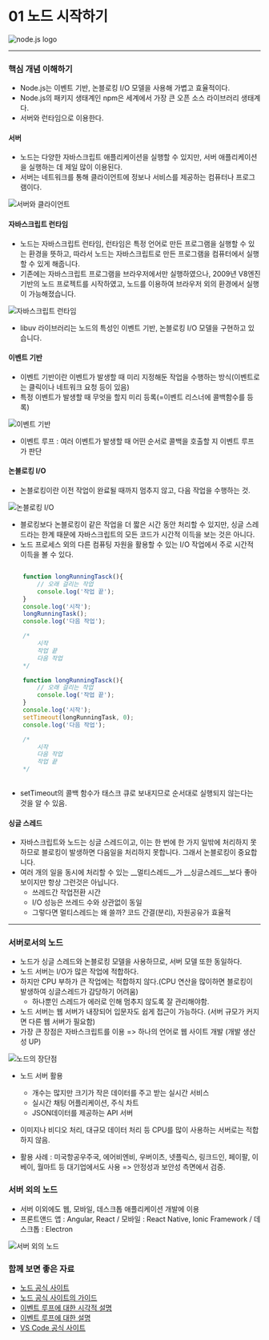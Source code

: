 # 01 노드 시작하기

![node.js logo](./img/1-1.png)
* * *
### 핵심 개념 이해하기

- Node.js는 이벤트 기반, 논블로킹 I/O 모델을 사용해 가볍고 효율적이다.
- Node.js의 패키지 생태계인 npm은 세계에서 가장 큰 오픈 소스 라이브러리 생태계다.
- 서버와 런타임으로 이용한다.

#### 서버

- 노드는 다양한 자바스크립트 애플리케이션을 실행할 수 있지만, 서버 애플리케이션을 실행하는 데 제일 많이 이용된다.
- 서버는 네트워크를 통해 클라이언트에 정보나 서비스를 제공하는 컴퓨터나 프로그램이다.

![서버와 클라이언트](./img/1-2.png)

#### 자바스크립트 런타임

- 노드는 자바스크립트 런타임, 런타임은 특정 언어로 만든 프로그램을 실행할 수 있는 환경을 뜻하고, 따라서 노드는 자바스크립트로 만든 프로그램을 컴퓨터에서 실행할 수 있게 해줍니다.
- 기존에는 자바스크립트 프로그램을 브라우저에서만 실행하였으나, 2009년 V8엔진 기반의 노드 프로젝트를 시작하였고, 노드를 이용하여 브라우저 외의 환경에서 실행이 가능해졌습니다.

![자바스크립트 런타임](./img/1-3.png)
- libuv 라이브러리는 노드의 특성인 이벤트 기반, 논블로킹 I/O 모델을 구현하고 있습니다.

#### 이벤트 기반

- 이벤트 기반이란 이벤트가 발생할 때 미리 지정해둔 작업을 수행하는 방식(이벤트로는 클릭이나 네트워크 요청 등이 있음)
- 특정 이벤트가 발생할 때 무엇을 할지 미리 등록(=이벤트 리스너에 콜백함수를 등록) 

![이벤트 기반](./img/1-4.png)

- 이벤트 루프 : 여러 이벤트가 발생할 때 어떤 순서로 콜백을 호출할 지 이벤트 루프가 판단

#### 논블로킹 I/O

- 논블로킹이란 이전 작업이 완료될 때까지 멈추지 않고, 다음 작업을 수행하는 것.

![논블로킹 I/O](./img/1-5.png)

- 블로킹보다 논블로킹이 같은 작업을 더 짧은 시간 동안 처리할 수 있지만, 싱글 스레드라는 한계 때문에 자바스크립트의 모든 코드가 시간적 이득을 보는 것은 아니다.
- 노드 프로세스 외의 다른 컴퓨팅 자원을 활용할 수 있는 I/O 작업에서 주로 시간적 이득을 볼 수 있다.

``` javascript

    function longRunningTasck(){
        // 오래 걸리는 작업
        console.log('작업 끝');
    }
    console.log('시작');
    longRunningTask();
    console.log('다음 작업');

    /*
        시작
        작업 끝
        다음 작업
    */

    function longRunningTasck(){
        // 오래 걸리는 작업
        console.log('작업 끝');
    }
    console.log('시작');
    setTimeout(longRunningTask, 0);
    console.log('다음 작업');

    /*
        시작
        다음 작업
        작업 끝
    */
    
```

- setTimeout의 콜백 함수가 태스크 큐로 보내지므로 순서대로 실행되지 않는다는 것을 알 수 있음.

#### 싱글 스레드

- 자바스크립트와 노드는 싱글 스레드이고, 이는 한 번에 한 가지 일밖에 처리하지 못하므로 블로킹이 발생하면 다음일을 처리하지 못합니다. 그래서 논블로킹이 중요합니다.
- 여러 개의 일을 동시에 처리할 수 있는 __멀티스레드__가 __싱글스레드__보다 좋아 보이지만 항상 그런것은 아닙니다.
    - 쓰레드간 작업전환 시간
    - I/O 성능은 쓰레드 수와 상관없이 동일
    - 그렇다면 멀티스레드는 왜 쓸까? 코드 간결(분리), 자원공유가 효율적
* * *

### 서버로서의 노드

- 노드가 싱글 스레드와 논블로킹 모델을 사용하므로, 서버 모델 또한 동일하다.
- 노드 서버는 I/O가 많은 작업에 적합하다.
- 하지만 CPU 부하가 큰 작업에는 적합하지 않다.(CPU 연산을 많이하면 블로킹이 발생하여 싱글스레드가 감당하기 어려움)
    - 하나뿐인 스레드가 에러로 인해 멈추지 않도록 잘 관리해야함.
- 노드 서버는 웹 서버가 내장되어 입문자도 쉽게 접근이 가능하다. (서버 규모가 커지면 다른 웹 서버가 필요함)
- 가장 큰 장점은 자바스크립트를 이용 => 하나의 언어로 웹 사이트 개발 (개발 생산성 UP)

![노드의 장단점](./img/1-6.png)

- 노드 서버 활용 
    - 개수는 많지만 크기가 작은 데이터를 주고 받는 실시간 서비스
    - 실시간 채팅 어플리케이션, 주식 차트
    - JSON데이터를 제공하는 API 서버
    
- 이미지나 비디오 처리, 대규모 데이터 처리 등 CPU를 많이 사용하는 서버로는 적합하지 않음.
- 활용 사례 : 미국항공우주국, 에어비엔비, 우버이츠, 넷플릭스, 링크드인, 페이팔, 이베이, 월마트 등 대기업에서도 사용 => 안정성과 보안성 측면에서 검증.

### 서버 외의 노드

- 서버 이외에도 웹, 모바일, 데스크톱 애플리케이션 개발에 이용
- 프론트앤드 앱 : Angular, React / 모바일 : React Native, Ionic Framework / 데스크톱 : Electron

![서버 외의 노드](./img/1-7.png)

### 함께 보면 좋은 자료

- [노드 공식 사이트](https://nodejs.org/ko)
- [노드 공식 사이트의 가이드](https://nodejs.org/en/docs/guides/)
- [이벤트 루프에 대한 시각적 설명](http://latentflip.com/loupe)
- [이벤트 루프에 대한 설명](https://nodejs.org/ko/docs/guides/event-loop-timers-and-nexttick/)
- [VS Code 공식 사이트](https://code.visualstudio.com/)